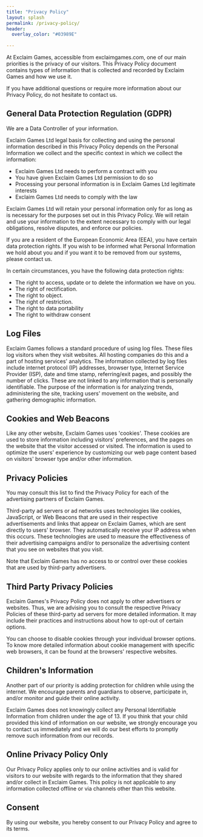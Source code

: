 ```yaml
---
title: "Privacy Policy"
layout: splash
permalink: /privacy-policy/
header:
  overlay_color: "#03989E"
  
---
```


At Exclaim Games, accessible from exclaimgames.com, one of our main priorities is the privacy of our visitors. This Privacy Policy document contains types of information that is collected and recorded by Exclaim Games and how we use it.

If you have additional questions or require more information about our Privacy Policy, do not hesitate to contact us.

## General Data Protection Regulation (GDPR)

We are a Data Controller of your information.

Exclaim Games Ltd legal basis for collecting and using the personal information described in this Privacy Policy depends on the Personal Information we collect and the specific context in which we collect the information:

* Exclaim Games Ltd needs to perform a contract with you
* You have given Exclaim Games Ltd permission to do so
* Processing your personal information is in Exclaim Games Ltd legitimate interests
* Exclaim Games Ltd needs to comply with the law

Exclaim Games Ltd will retain your personal information only for as long as is necessary for the purposes set out in this Privacy Policy. We will retain and use your information to the extent necessary to comply with our legal obligations, resolve disputes, and enforce our policies.

If you are a resident of the European Economic Area (EEA), you have certain data protection rights. If you wish to be informed what Personal Information we hold about you and if you want it to be removed from our systems, please contact us.

In certain circumstances, you have the following data protection rights:

* The right to access, update or to delete the information we have on you.
* The right of rectification.
* The right to object.
* The right of restriction.
* The right to data portability
* The right to withdraw consent

## Log Files

Exclaim Games follows a standard procedure of using log files. These files log visitors when they visit websites. All hosting companies do this and a part of hosting services' analytics. The information collected by log files include internet protocol (IP) addresses, browser type, Internet Service Provider (ISP), date and time stamp, referring/exit pages, and possibly the number of clicks. These are not linked to any information that is personally identifiable. The purpose of the information is for analyzing trends, administering the site, tracking users' movement on the website, and gathering demographic information.

## Cookies and Web Beacons

Like any other website, Exclaim Games uses 'cookies'. These cookies are used to store information including visitors' preferences, and the pages on the website that the visitor accessed or visited. The information is used to optimize the users' experience by customizing our web page content based on visitors' browser type and/or other information.

## Privacy Policies

You may consult this list to find the Privacy Policy for each of the advertising partners of Exclaim Games.

Third-party ad servers or ad networks uses technologies like cookies, JavaScript, or Web Beacons that are used in their respective advertisements and links that appear on Exclaim Games, which are sent directly to users' browser. They automatically receive your IP address when this occurs. These technologies are used to measure the effectiveness of their advertising campaigns and/or to personalize the advertising content that you see on websites that you visit.

Note that Exclaim Games has no access to or control over these cookies that are used by third-party advertisers.

## Third Party Privacy Policies

Exclaim Games's Privacy Policy does not apply to other advertisers or websites. Thus, we are advising you to consult the respective Privacy Policies of these third-party ad servers for more detailed information. It may include their practices and instructions about how to opt-out of certain options.

You can choose to disable cookies through your individual browser options. To know more detailed information about cookie management with specific web browsers, it can be found at the browsers' respective websites.

## Children's Information

Another part of our priority is adding protection for children while using the internet. We encourage parents and guardians to observe, participate in, and/or monitor and guide their online activity.

Exclaim Games does not knowingly collect any Personal Identifiable Information from children under the age of 13. If you think that your child provided this kind of information on our website, we strongly encourage you to contact us immediately and we will do our best efforts to promptly remove such information from our records.

## Online Privacy Policy Only

Our Privacy Policy applies only to our online activities and is valid for visitors to our website with regards to the information that they shared and/or collect in Exclaim Games. This policy is not applicable to any information collected offline or via channels other than this website.

## Consent

By using our website, you hereby consent to our Privacy Policy and agree to its terms.
